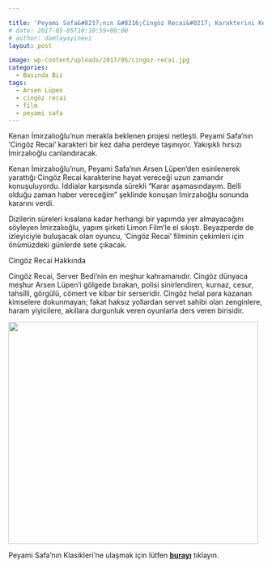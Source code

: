 ```yaml
---

title: 'Peyami Safa&#8217;nın &#8216;Cingöz Recai&#8217; Karakterini Kenan İmirzalıoğlu Canlandıracak'
# date: 2017-05-05T10:10:59+00:00
# author: damlayayinevi
layout: post

image: wp-content/uploads/2017/05/cingoz-recai.jpg
categories:
  - Basında Biz
tags:
  - Arsen Lüpen
  - cingöz recai
  - film
  - peyami safa
---
```

Kenan İmirzalıoğlu’nun merakla beklenen projesi netleşti. Peyami Safa&#8217;nın &#8216;Cingöz Recai&#8217; karakteri bir kez daha perdeye taşınıyor. Yakışıklı hırsızı İmirzalıoğlu canlandıracak.

Kenan İmirzalıoğlu&#8217;nun, Peyami Safa&#8217;nın Arsen Lüpen&#8217;den esinlenerek yarattığı Cingöz Recai karakterine hayat vereceği uzun zamandır konuşuluyordu. İddialar karşısında sürekli &#8220;Karar aşamasındayım. Belli olduğu zaman haber vereceğim&#8221; şeklinde konuşan İmirzalıoğlu sonunda kararını verdi.

Dizilerin süreleri kısalana kadar herhangi bir yapımda yer almayacağını söyleyen İmirzalıoğlu, yapım şirketi Limon Film&#8217;le el sıkıştı. Beyazperde de izleyiciyle buluşacak olan oyuncu, &#8216;Cingöz Recai&#8217; filminin çekimleri için önümüzdeki günlerde sete çıkacak.

Cingöz Recai Hakkında

Cingöz Recai, Server Bedi’nin en meşhur kahramanıdır. Cingöz dünyaca meşhur Arsen Lüpen’i gölgede bırakan, polisi sinirlendiren, kurnaz, cesur, tahsilli, görgülü, cömert ve kibar bir serseridir. Cingöz helal para kazanan kimselere dokunmayan; fakat haksız yollardan servet sahibi olan zenginlere, haram yiyicilere, akıllara durgunluk veren oyunlarla ders veren birisidir.

<img class="alignnone wp-image-1654" src="http://128.199.62.132/wp-content/uploads/2017/05/cingoz-recai.png" alt="" width="493" height="438" srcset="https://blog.damlayayinevi.com.tr/wp-content/uploads/2017/05/cingoz-recai.png 600w, https://blog.damlayayinevi.com.tr/wp-content/uploads/2017/05/cingoz-recai-300x267.png 300w" sizes="(max-width: 493px) 100vw, 493px" /> 

Peyami Safa’nın Klasikleri’ne ulaşmak için lütfen **<a href="https://www.damlayayinevi.com.tr/peyami-safa-klasikleri-25-kitap" target="_blank" rel="noopener noreferrer">burayı</a>** tıklayın.